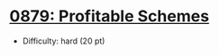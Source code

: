 # [0879: Profitable Schemes](https://leetcode.com/problems/profitable-schemes/)
- Difficulty: hard (20 pt)
        